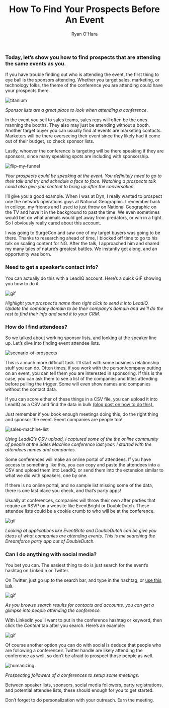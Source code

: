 ﻿---
layout: blog
title: How To Find Your Prospects Before An Event
description: If you are working in prospecting, there is a pretty good chance you’re going to get an opportunity to pitch to prospects in person. With the fall events season starting to kick off in the next few weeks, I figured it’d be a good idea to jump into this topic. We have new BDRs going to their first events this month, so why not share our internal secrets with the world? If events are a battle, more than half the fight is won or loss before the event even starts. You need to be reaching out to prospects attending before the event even happens
coverImage: img/dns-fail.jpg
publishDate: Aug 6, 2018

author: Ryan O'Hara
authorProfile: Ryan O'Hara has been an early employee at several startups helping them with marketing and prospecting tactics, including Dyn who was acquired by Oracle for $600+ million in 2016. He's had prospecting campaigns featured in Fortune, Mashable, and TheNextWeb. Ryan specializes in branding, business development, prospecting, and coaching people on how to make good digital first impressions. He also mentors two accelerators, The Iron Yard and The Alpha Loft, and hosts The Prospecting Podcast.
authorImage: img/Ryan-OHara-Headshot.png
---

### Today, let’s show you how to find prospects that are attending the same events as you.

If you have trouble finding out who is attending the event, the first thing to eye ball is the sponsors attending. Whether you target sales, marketing, or technology folks, the theme of the conference you are attending could have your prospects there.

![titanium](/img/titanium.png)

_Sponsor lists are a great place to look when attending a conference._

In the event you sell to sales teams, sales reps will often be the ones manning the booths. They also may just be attending without a booth. Another target buyer you can usually find at events are marketing contacts. Marketers will be there overseeing their event since they likely had it come out of their budget, so check sponsor lists.

Lastly, whoever the conference is targeting will be there speaking if they are sponsors, since many speaking spots are including with sponsorship.

![flip-my-funnel](/img/flip-my-funnel.png)

_Your prospects could be speaking at the event. You definitely need to go to their talk and try and schedule a face to face. Watching a prospects talk could also give you content to bring up after the conversation._

I’ll give you a good example. When I was at Dyn, I really wanted to prospect one the network operations guys at National Geographic. I remember back in college, my friends and I used to just throw on National Geographic on the TV and have it in the background to past the time. We even sometimes would bet on what animals would get away from predators, or win in a fight. So I obviously really cared about this account.

I was going to SurgeCon and saw one of my target buyers was going to be there. Thanks to researching ahead of time, I blocked off time to go to his talk on scaling content for NG. After the talk, I approached him and shared my many tales of nature’s greatest battles. We instantly got along, and an opportunity was born.

### Need to get a speaker’s contact info?

You can actually do this with a LeadIQ account. Here’s a quick GIF showing you how to do it.

![gif](/img/flip-my-funnel-record.gif)

_Highlight your prospect’s name then right click to send it into LeadIQ. Update the company domain to be their company’s domain and we’ll do the rest to find their info and send it to your CRM._

### How do I find attendees?

So we talked about working sponsor lists, and looking at the speaker line up. Let’s dive into finding event attendee lists.

![scenario-of-prospects](/img/scenario-of-prospects.png)

This is a much more difficult task. I’ll start with some business relationship stuff you can do. Often times, if you work with the person/company putting on an event, you can tell them you are interested in sponsoring. If this is the case, you can ask them to see a list of the companies and titles attending before pulling the trigger. Some will even show names and companies without the contact data.

If you can score either of these things in a CSV file, you can upload it into LeadIQ as a CSV and find the data in bulk [(blog post on how to do this).](https://leadiq.com/2018/07/what-is-a-csv-and-how-to-use-them-in-leadiq/)

Just remember if you book enough meetings doing this, do the right thing and sponsor the event. Event companies are people too!

![sales-machine-list](/img/sales-machine-list.png)

_Using LeadIQ’s CSV upload, I captured some of the the online community of people at the Sales Machine conference last year. I started with the attendees names and companies._

Some conferences will make an online portal of attendees. If you have access to something like this, you can copy and paste the attendees into a CSV and upload them into LeadIQ, or send them into the extension similar to what we did with speakers, one by one.

If there is no online portal, and no sample list missing some of the data, there is one last place you check, and that’s party apps!

Usually at conferences, companies will throw their own after parties that require an RSVP on a website like EventBright or DoubleDutch. These attendee lists could be a cookie crumb to who will be at the conference.

![gif](/img/sales-machine-list-record.gif)

_Looking at applications like EventBrite and DoubleDutch can be give you ideas of what companies are attending events. This is me searching the Dreamforce party app out of DoubleDutch._

### Can I do anything with social media?

You bet you can. The easiest thing to do is just search for the event’s hashtag on LinkedIn or Twitter.

On Twitter, just go up to the search bar, and type in the hashtag, or [use this link](https://twitter.com/search-home).

![gif](/img/flip-my-funnel-record1.gif)

_As you browse search results for contacts and accounts, you can get a glimpse into people attending the conference._

With LinkedIn you’ll want to put in the conference hashtag or keyword, then click the _Content_ tab after you search. Here’s an example:

![gif](/img/linkedin-search-record.gif)

Of course another option you can do with social is deduce that people who are following a conference’s Twitter handle are likely attending the conference as well, so don’t be afraid to prospect those people as well.

![humanizing](/img/humanizing.png)

_Prospecting followers of a conferences to setup some meetings._

Between speaker lists, sponsors, social media followers, party registrations, and potential attendee lists, these should enough for you to get started.

Don’t forget to do personalization with your outreach. Earn the meeting.